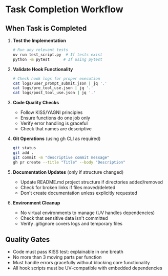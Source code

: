 # Task Completion Workflow

## When Task is Completed

1. **Test the Implementation**
   ```bash
   # Run any relevant tests
   uv run test_script.py  # If tests exist
   python -m pytest      # If using pytest
   ```

2. **Validate Hook Functionality** 
   ```bash
   # Check hook logs for proper execution
   cat logs/user_prompt_submit.json | jq '.'
   cat logs/pre_tool_use.json | jq '.'
   cat logs/post_tool_use.json | jq '.'
   ```

3. **Code Quality Checks**
   - Follow KISS/YAGNI principles
   - Ensure functions do one job only
   - Verify error handling is graceful
   - Check that names are descriptive

4. **Git Operations** (using gh CLI as required)
   ```bash
   git status
   git add .
   git commit -m "descriptive commit message"
   gh pr create --title "Title" --body "Description"
   ```

5. **Documentation Updates** (only if structure changed)
   - Update README.md project structure if directories added/removed
   - Check for broken links if files moved/deleted
   - Don't create documentation unless explicitly requested

6. **Environment Cleanup**
   - No virtual environments to manage (UV handles dependencies)
   - Check that sensitive data isn't committed
   - Verify .gitignore covers logs and temporary files

## Quality Gates
- Code must pass KISS test: explainable in one breath
- No more than 3 moving parts per function
- Must handle errors gracefully without blocking core functionality
- All hook scripts must be UV-compatible with embedded dependencies